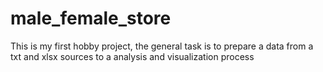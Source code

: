 # male_female_store
This is my first hobby project, the general task is to prepare a data from a txt and xlsx sources to a analysis and visualization process
